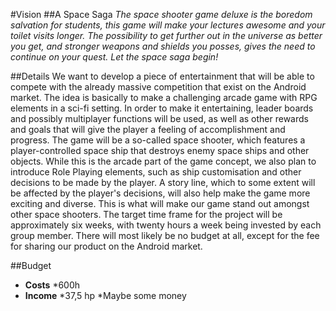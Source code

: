 #Vision
##A Space Saga
*The space shooter game deluxe is the boredom salvation for students, this game will make your lectures awesome and your toilet visits longer. The possibility to get further out in the universe as better you get, and stronger weapons and shields you posses, gives the need to continue on your quest. Let the space saga begin!*

##Details
We want to develop a piece of entertainment that will be able to compete with the already massive competition that exist on the Android market. The idea is basically to make a challenging arcade game with RPG elements in a sci-fi setting. In order to make it entertaining, leader boards and possibly multiplayer functions will be used, as well as other rewards and goals that will give the player a feeling of accomplishment and progress. The game will be a so-called space shooter, which features a player-controlled space ship that destroys enemy space ships and other objects. While this is the arcade part of the game concept, we also plan to introduce Role Playing elements, such as ship customisation and other decisions to be made by the player. A story line, which to some extent will be affected by the player's decisions, will also help make the game more exciting and diverse. This is what will make our game stand out amongst other space shooters. The target time frame for the project will be approximately six weeks, with twenty hours a week being invested by each group member. There will most likely be no budget at all, except for the fee for sharing our product on the Android market.

##Budget
- **Costs**
  *600h
- **Income**
  *37,5 hp
  *Maybe some money
